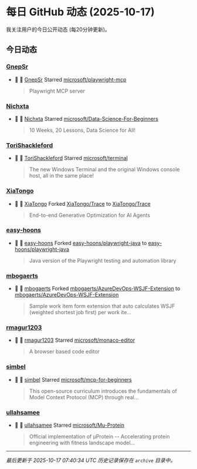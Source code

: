 # 每日 GitHub 动态 (2025-10-17)

我关注用户的今日公开动态 (每20分钟更新)。

## 今日动态

### [GnepSr](https://github.com/GnepSr)
- 🌟 👤 [GnepSr](https://github.com/GnepSr) Starred [microsoft/playwright-mcp](https://github.com/microsoft/playwright-mcp)
  > Playwright MCP server

### [Nichxta](https://github.com/Nichxta)
- 🌟 👤 [Nichxta](https://github.com/Nichxta) Starred [microsoft/Data-Science-For-Beginners](https://github.com/microsoft/Data-Science-For-Beginners)
  > 10 Weeks, 20 Lessons, Data Science for All!

### [ToriShackleford](https://github.com/ToriShackleford)
- 🌟 👤 [ToriShackleford](https://github.com/ToriShackleford) Starred [microsoft/terminal](https://github.com/microsoft/terminal)
  > The new Windows Terminal and the original Windows console host, all in the same place!

### [XiaTongo](https://github.com/XiaTongo)
- 🍴 👤 [XiaTongo](https://github.com/XiaTongo) Forked [XiaTongo/Trace](https://github.com/XiaTongo/Trace) to [XiaTongo/Trace](https://github.com/XiaTongo/Trace)
  > End-to-end Generative Optimization for AI Agents

### [easy-hoons](https://github.com/easy-hoons)
- 🍴 👤 [easy-hoons](https://github.com/easy-hoons) Forked [easy-hoons/playwright-java](https://github.com/easy-hoons/playwright-java) to [easy-hoons/playwright-java](https://github.com/easy-hoons/playwright-java)
  > Java version of the Playwright testing and automation library

### [mbogaerts](https://github.com/mbogaerts)
- 🍴 👤 [mbogaerts](https://github.com/mbogaerts) Forked [mbogaerts/AzureDevOps-WSJF-Extension](https://github.com/mbogaerts/AzureDevOps-WSJF-Extension) to [mbogaerts/AzureDevOps-WSJF-Extension](https://github.com/mbogaerts/AzureDevOps-WSJF-Extension)
  > Sample work item form extension that auto calculates WSJF (weighted shortest job first) per work ite...

### [rmagur1203](https://github.com/rmagur1203)
- 🌟 👤 [rmagur1203](https://github.com/rmagur1203) Starred [microsoft/monaco-editor](https://github.com/microsoft/monaco-editor)
  > A browser based code editor

### [simbel](https://github.com/simbel)
- 🌟 👤 [simbel](https://github.com/simbel) Starred [microsoft/mcp-for-beginners](https://github.com/microsoft/mcp-for-beginners)
  > This open-source curriculum introduces the fundamentals of Model Context Protocol (MCP) through real...

### [ullahsamee](https://github.com/ullahsamee)
- 🌟 👤 [ullahsamee](https://github.com/ullahsamee) Starred [microsoft/Mu-Protein](https://github.com/microsoft/Mu-Protein)
  > Official implementation of μProtein -- Accelerating protein engineering with fitness landscape model...


---
*最后更新于 2025-10-17 07:40:34 UTC*
*历史记录保存在 `archive` 目录中。*
